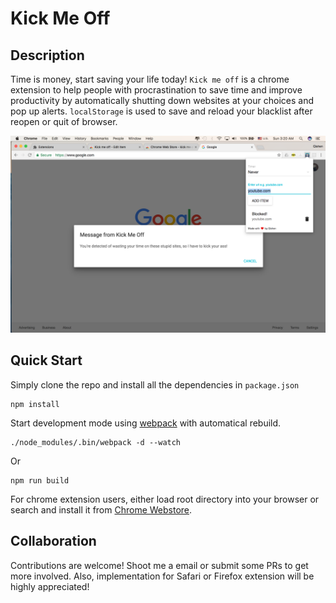 # Kick Me Off
## Description
Time is money, start saving your life today! `Kick me off` is a chrome extension to help people with procrastination to save time and improve productivity by automatically shutting down websites at your choices and pop up alerts. `localStorage` is used to save and reload your blacklist after reopen or quit of browser.

![overview](src/public/image/screenshot.png "")

## Quick Start
Simply clone the repo and install all the dependencies in `package.json`
```
npm install
```

Start development mode using [webpack](https://webpack.github.io) with automatical rebuild.
```
./node_modules/.bin/webpack -d --watch
```
Or
```
npm run build
```

For chrome extension users, either load root directory into your browser or search and install it from [Chrome Webstore](https://chrome.google.com/webstore/category/extensions).

## Collaboration
Contributions are welcome! Shoot me a email or submit some PRs to get more involved. Also, implementation for Safari or Firefox extension will be highly appreciated!
